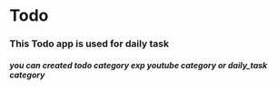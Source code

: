 # Todo

### This Todo app is used for daily task

##### you can created todo category exp youtube category or daily_task category
